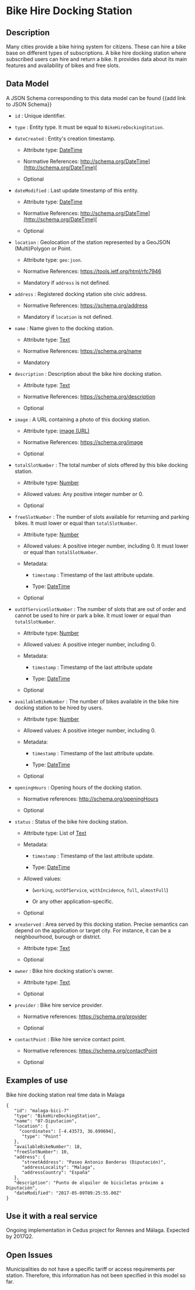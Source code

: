 Bike Hire Docking Station
=========================

Description
-----------

Many cities provide a bike hiring system for citizens. These can hire a bike
base on different types of subscriptions. A bike hire docking station where
subscribed users can hire and return a bike. It provides data about its main
features and availability of bikes and free slots.

Data Model
----------

A JSON Schema corresponding to this data model can be found {{add link to JSON
Schema}}

-   `id` : Unique identifier.

-   `type` : Entity type. It must be equal to `BikeHireDockingStation`.

-   `dateCreated` : Entity's creation timestamp.

    -   Attribute type: [DateTime](https://schema.org/DateTime)

    -   Normative References:
        [http://schema.org/DateTime](http://schema.org/DateTime)[
        ](http://schema.org/DateTime)

    -   Optional

-   `dateModified` : Last update timestamp of this entity.

    -   Attribute type: [DateTime](https://schema.org/DateTime)

    -   Normative References:
        [http://schema.org/DateTime](http://schema.org/DateTime)[
        ](http://schema.org/DateTime)

    -   Optional

-   `location` : Geolocation of the station represented by a GeoJSON
    (Multi)Polygon or Point.

    -   Attribute type: `geo:json`.

    -   Normative References: <https://tools.ietf.org/html/rfc7946>

    -   Mandatory if `address` is not defined.

-   `address` : Registered docking station site civic address.

    -   Normative References: <https://schema.org/address>

    -   Mandatory if `location` is not defined.

-   `name` : Name given to the docking station.

    -   Attribute type: [Text](http://schema.org/Number)

    -   Normative References: <https://schema.org/name>

    -   Mandatory

-   `description` : Description about the bike hire docking station.

    -   Attribute type: [Text](http://schema.org/Number)

    -   Normative References: <https://schema.org/description>

    -   Optional

-   `image` : A URL containing a photo of this docking station.

    -   Attribute type: [image (URL)](http://schema.org/Number)

    -   Normative References: <https://schema.org/image>

    -   Optional

-   `totalSlotNumber` : The total number of slots offered by this bike docking
    station.

    -   Attribute type: [Number](http://schema.org/Number)

    -   Allowed values: Any positive integer number or 0.

    -   Optional

-   `freeSlotNumber` : The number of slots available for returning and parking
    bikes. It must lower or equal than `totalSlotNumber`.

    -   Attribute type: [Number](http://schema.org/Number)

    -   Allowed values: A positive integer number, including 0. It must lower or
        equal than `totalSlotNumber`.

    -   Metadata:

        -   `timestamp` : Timestamp of the last attribute update.

        -   Type: [DateTime](https://schema.org/DateTime)

    -   Optional

-   `outOfServiceSlotNumber` : The number of slots that are out of order and
    cannot be used to hire or park a bike. It must lower or equal than
    `totalSlotNumber`.

    -   Attribute type: [Number](http://schema.org/Number)

    -   Allowed values: A positive integer number, including 0.

    -   Metadata:

        -   `timestamp` : Timestamp of the last attribute update

        -   Type: [DateTime](https://schema.org/DateTime)

    -   Optional

-   `availableBikeNumber` : The number of bikes available in the bike hire
    docking station to be hired by users.

    -   Attribute type: [Number](http://schema.org/Number)

    -   Allowed values: A positive integer number, including 0.

    -   Metadata:

        -   `timestamp` : Timestamp of the last attribute update.

        -   Type: [DateTime](https://schema.org/DateTime)

    -   Optional

-   `openingHours` : Opening hours of the docking station.

    -   Normative references: <http://schema.org/openingHours>

    -   Optional

-   `status` : Status of the bike hire docking station.

    -   Attribute type: List of [Text](http://schema.org/Text)

    -   Metadata:

        -   `timestamp` : Timestamp of the last attribute update.

        -   Type: [DateTime](https://schema.org/DateTime)

    -   Allowed values:

        -   (`working`, `outOfService`, `withIncidence`, `full`, `almostFull`)

        -   Or any other application-specific.

    -   Optional

-   `areaServed` : Area served by this docking station. Precise semantics can
    depend on the application or target city. For instance, it can be a
    neighbourhood, burough or district.

    -   Attribute type: [Text](http://schema.org/Text)

    -   Optional

-   `owner` : Bike hire docking station's owner.

    -   Attribute type: [Text](http://schema.org/Text)

    -   Optional

-   `provider` : Bike hire service provider.

    -   Normative references: <https://schema.org/provider>

    -   Optional

-   `contactPoint` : Bike hire service contact point.

    -   Normative references: <https://schema.org/contactPoint>

    -   Optional

Examples of use
---------------

Bike hire docking station real time data in Malaga

~~~~~~~~~~~~~~~~~~~~~~~~~~~~~~~~~~~~~~~~~~~~~~~~~~~~~~~~~~~~~~~~~~~~~~~~~~~~~~~~
{
   "id": "malaga-bici-7"
   "type": "BikeHireDockingStation",
   "name": "07-Diputacion",
   "location": {
     "coordinates": [-4.43573, 36.699694],
      "type": "Point"
   },
   "availableBikeNumber": 18,
   "freeSlotNumber": 10,
   "address": {
      "streetAddress": "Paseo Antonio Banderas (Diputación)",
      "addressLocality": "Malaga",
      "addressCountry": "España"
   },
   "description": "Punto de alquiler de bicicletas próximo a Diputación",
   "dateModified": "2017-05-09T09:25:55.00Z"
}
~~~~~~~~~~~~~~~~~~~~~~~~~~~~~~~~~~~~~~~~~~~~~~~~~~~~~~~~~~~~~~~~~~~~~~~~~~~~~~~~

Use it with a real service
--------------------------

Ongoing implementation in Cedus project for Rennes and Málaga. Expected by
2017Q2.

Open Issues
-----------

Municipalities do not have a specific tariff or access requirements per station.
Therefore, this information has not been specified in this model so far.
